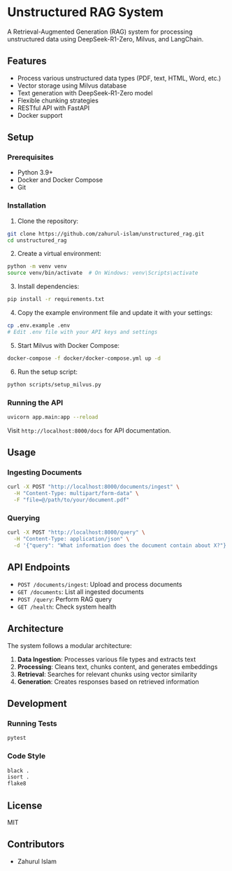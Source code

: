 # Unstructured RAG System

A Retrieval-Augmented Generation (RAG) system for processing unstructured data using DeepSeek-R1-Zero, Milvus, and LangChain.

## Features

- Process various unstructured data types (PDF, text, HTML, Word, etc.)
- Vector storage using Milvus database
- Text generation with DeepSeek-R1-Zero model
- Flexible chunking strategies
- RESTful API with FastAPI
- Docker support

## Setup

### Prerequisites

- Python 3.9+
- Docker and Docker Compose
- Git

### Installation

1. Clone the repository:
```bash
git clone https://github.com/zahurul-islam/unstructured_rag.git
cd unstructured_rag
```

2. Create a virtual environment:
```bash
python -m venv venv
source venv/bin/activate  # On Windows: venv\Scripts\activate
```

3. Install dependencies:
```bash
pip install -r requirements.txt
```

4. Copy the example environment file and update it with your settings:
```bash
cp .env.example .env
# Edit .env file with your API keys and settings
```

5. Start Milvus with Docker Compose:
```bash
docker-compose -f docker/docker-compose.yml up -d
```

6. Run the setup script:
```bash
python scripts/setup_milvus.py
```

### Running the API

```bash
uvicorn app.main:app --reload
```

Visit `http://localhost:8000/docs` for API documentation.

## Usage

### Ingesting Documents

```bash
curl -X POST "http://localhost:8000/documents/ingest" \
  -H "Content-Type: multipart/form-data" \
  -F "file=@/path/to/your/document.pdf"
```

### Querying

```bash
curl -X POST "http://localhost:8000/query" \
  -H "Content-Type: application/json" \
  -d '{"query": "What information does the document contain about X?"}'
```

## API Endpoints

- `POST /documents/ingest`: Upload and process documents
- `GET /documents`: List all ingested documents
- `POST /query`: Perform RAG query
- `GET /health`: Check system health

## Architecture

The system follows a modular architecture:

1. **Data Ingestion**: Processes various file types and extracts text
2. **Processing**: Cleans text, chunks content, and generates embeddings
3. **Retrieval**: Searches for relevant chunks using vector similarity
4. **Generation**: Creates responses based on retrieved information

## Development

### Running Tests

```bash
pytest
```

### Code Style

```bash
black .
isort .
flake8
```

## License

MIT

## Contributors

- Zahurul Islam
